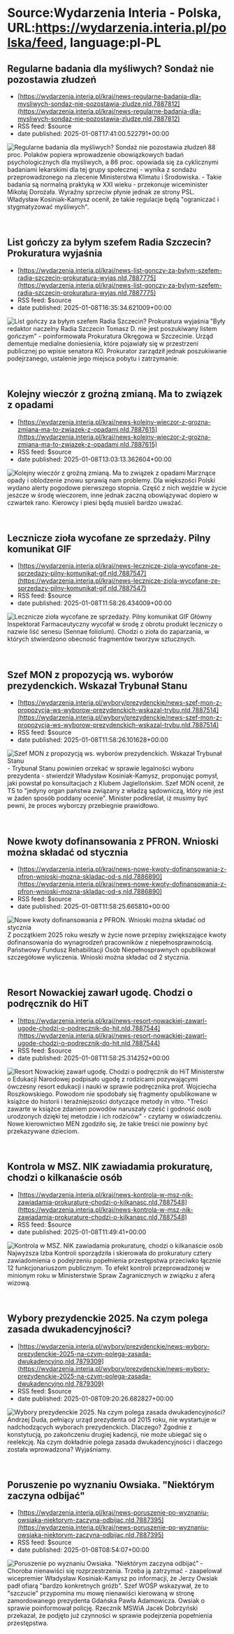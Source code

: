 # Source:Wydarzenia Interia - Polska, URL:https://wydarzenia.interia.pl/polska/feed, language:pl-PL

## Regularne badania dla myśliwych? Sondaż nie pozostawia złudzeń
 - [https://wydarzenia.interia.pl/kraj/news-regularne-badania-dla-mysliwych-sondaz-nie-pozostawia-zludze,nId,7887812](https://wydarzenia.interia.pl/kraj/news-regularne-badania-dla-mysliwych-sondaz-nie-pozostawia-zludze,nId,7887812)
 - RSS feed: $source
 - date published: 2025-01-08T17:41:00.522791+00:00

<p><a href="https://wydarzenia.interia.pl/kraj/news-regularne-badania-dla-mysliwych-sondaz-nie-pozostawia-zludze,nId,7887812"><img src="https://i.iplsc.com/regularne-badania-dla-mysliwych-sondaz-nie-pozostawia-zludze/000KEXIQR38ULGI6-C321.jpg" alt="Regularne badania dla myśliwych? Sondaż nie pozostawia złudzeń" align="left" /></a>88 proc. Polaków popiera wprowadzenie obowiązkowych badań psychologicznych dla myśliwych, a 86 proc. opowiada się za cyklicznymi badaniami lekarskimi dla tej grupy społecznej - wynika z sondażu przeprowadzonego na zlecenie Ministerstwa Klimatu i Środowiska. - Takie badania są normalną praktyką w XXI wieku - przekonuje wiceminister Mikołaj Dorożała. Wyraźny sprzeciw płynie jednak ze strony PSL. Władysław Kosiniak-Kamysz ocenił, że takie regulacje będą &quot;ograniczać i stygmatyzować myśliwych&quot;.</p><br clear="all" />

## List gończy za byłym szefem Radia Szczecin? Prokuratura wyjaśnia
 - [https://wydarzenia.interia.pl/kraj/news-list-gonczy-za-bylym-szefem-radia-szczecin-prokuratura-wyjas,nId,7887775](https://wydarzenia.interia.pl/kraj/news-list-gonczy-za-bylym-szefem-radia-szczecin-prokuratura-wyjas,nId,7887775)
 - RSS feed: $source
 - date published: 2025-01-08T16:35:34.621009+00:00

<p><a href="https://wydarzenia.interia.pl/kraj/news-list-gonczy-za-bylym-szefem-radia-szczecin-prokuratura-wyjas,nId,7887775"><img src="https://i.iplsc.com/list-gonczy-za-bylym-szefem-radia-szczecin-prokuratura-wyjas/000KEWORFQFXGFUY-C321.jpg" alt="List gończy za byłym szefem Radia Szczecin? Prokuratura wyjaśnia" align="left" /></a>&quot;Były redaktor naczelny Radia Szczecin Tomasz D. nie jest poszukiwany listem gończym&quot; - poinformowała Prokuratura Okręgowa w Szczecinie. Urząd dementuje medialne doniesienia, które pojawiały się w przestrzeni publicznej po wpisie senatora KO. Prokurator zarządził jednak poszukiwanie podejrzanego, ustalenie jego miejsca pobytu i zatrzymanie.</p><br clear="all" />

## Kolejny wieczór z groźną zmianą. Ma to związek z opadami
 - [https://wydarzenia.interia.pl/kraj/news-kolejny-wieczor-z-grozna-zmiana-ma-to-zwiazek-z-opadami,nId,7887615](https://wydarzenia.interia.pl/kraj/news-kolejny-wieczor-z-grozna-zmiana-ma-to-zwiazek-z-opadami,nId,7887615)
 - RSS feed: $source
 - date published: 2025-01-08T13:03:13.362604+00:00

<p><a href="https://wydarzenia.interia.pl/kraj/news-kolejny-wieczor-z-grozna-zmiana-ma-to-zwiazek-z-opadami,nId,7887615"><img src="https://i.iplsc.com/kolejny-wieczor-z-grozna-zmiana-ma-to-zwiazek-z-opadami/000KESNZ6Q8WUKCX-C321.jpg" alt="Kolejny wieczór z groźną zmianą. Ma to związek z opadami" align="left" /></a>Marznące opady i oblodzenie znowu sprawią nam problemy. Dla większości Polski wydano alerty pogodowe pierwszego stopnia. Część z nich wejdzie w życie jeszcze w środę wieczorem, inne jednak zaczną obowiązywać dopiero w czwartek rano. Kierowcy i piesi będą musieli bardzo uważać.</p><br clear="all" />

## Lecznicze zioła wycofane ze sprzedaży. Pilny komunikat GIF
 - [https://wydarzenia.interia.pl/kraj/news-lecznicze-ziola-wycofane-ze-sprzedazy-pilny-komunikat-gif,nId,7887547](https://wydarzenia.interia.pl/kraj/news-lecznicze-ziola-wycofane-ze-sprzedazy-pilny-komunikat-gif,nId,7887547)
 - RSS feed: $source
 - date published: 2025-01-08T11:58:26.434009+00:00

<p><a href="https://wydarzenia.interia.pl/kraj/news-lecznicze-ziola-wycofane-ze-sprzedazy-pilny-komunikat-gif,nId,7887547"><img src="https://i.iplsc.com/lecznicze-ziola-wycofane-ze-sprzedazy-pilny-komunikat-gif/000KEROBQDM2FYL4-C321.jpg" alt="Lecznicze zioła wycofane ze sprzedaży. Pilny komunikat GIF" align="left" /></a>Główny Inspektorat Farmaceutyczny wycofał w środę z obrotu produkt leczniczy o nazwie liść senesu (Sennae foliolum). Chodzi o zioła do zaparzania, w których stwierdzono obecność fragmentów tworzyw sztucznych. </p><br clear="all" />

## Szef MON z propozycją ws. wyborów prezydenckich. Wskazał Trybunał Stanu
 - [https://wydarzenia.interia.pl/wybory/prezydenckie/news-szef-mon-z-propozycja-ws-wyborow-prezydenckich-wskazal-trybu,nId,7887514](https://wydarzenia.interia.pl/wybory/prezydenckie/news-szef-mon-z-propozycja-ws-wyborow-prezydenckich-wskazal-trybu,nId,7887514)
 - RSS feed: $source
 - date published: 2025-01-08T11:58:26.101628+00:00

<p><a href="https://wydarzenia.interia.pl/wybory/prezydenckie/news-szef-mon-z-propozycja-ws-wyborow-prezydenckich-wskazal-trybu,nId,7887514"><img src="https://i.iplsc.com/szef-mon-z-propozycja-ws-wyborow-prezydenckich-wskazal-trybu/000KERB36LGKHP5I-C321.jpg" alt="Szef MON z propozycją ws. wyborów prezydenckich. Wskazał Trybunał Stanu" align="left" /></a>- Trybunał Stanu powinien orzekać w sprawie legalności wyboru prezydenta - stwierdził Władysław Kosiniak-Kamysz, proponując pomysł, jaki powstał po konsultacjach z Klubem Jagiellońskim. Szef MON ocenił, że TS to &quot;jedyny organ państwa związany z władzą sądowniczą, który nie jest w żaden sposób poddany ocenie&quot;. Minister podkreślał, iż musimy być pewni, że proces wyborczy przebiegnie prawidłowo.</p><br clear="all" />

## Nowe kwoty dofinansowania z PFRON. Wnioski można składać od stycznia
 - [https://wydarzenia.interia.pl/kraj/news-nowe-kwoty-dofinansowania-z-pfron-wnioski-mozna-skladac-od-s,nId,7886890](https://wydarzenia.interia.pl/kraj/news-nowe-kwoty-dofinansowania-z-pfron-wnioski-mozna-skladac-od-s,nId,7886890)
 - RSS feed: $source
 - date published: 2025-01-08T11:58:25.665810+00:00

<p><a href="https://wydarzenia.interia.pl/kraj/news-nowe-kwoty-dofinansowania-z-pfron-wnioski-mozna-skladac-od-s,nId,7886890"><img src="https://i.iplsc.com/nowe-kwoty-dofinansowania-z-pfron-wnioski-mozna-skladac-od-s/0006ZL1OO5P6OYRY-C321.jpg" alt="Nowe kwoty dofinansowania z PFRON. Wnioski można składać od stycznia " align="left" /></a>Z początkiem 2025 roku weszły w życie nowe przepisy zwiększające kwoty dofinansowania do wynagrodzeń pracowników z niepełnosprawnością. Państwowy Fundusz Rehabilitacji Osób Niepełnosprawnych opublikował szczegółowe wyliczenia. Wnioski można składać od 2 stycznia. </p><br clear="all" />

## Resort Nowackiej zawarł ugodę. Chodzi o podręcznik do HiT
 - [https://wydarzenia.interia.pl/kraj/news-resort-nowackiej-zawarl-ugode-chodzi-o-podrecznik-do-hit,nId,7887544](https://wydarzenia.interia.pl/kraj/news-resort-nowackiej-zawarl-ugode-chodzi-o-podrecznik-do-hit,nId,7887544)
 - RSS feed: $source
 - date published: 2025-01-08T11:58:25.314252+00:00

<p><a href="https://wydarzenia.interia.pl/kraj/news-resort-nowackiej-zawarl-ugode-chodzi-o-podrecznik-do-hit,nId,7887544"><img src="https://i.iplsc.com/resort-nowackiej-zawarl-ugode-chodzi-o-podrecznik-do-hit/000KESBZQ5I7FJEH-C321.jpg" alt="Resort Nowackiej zawarł ugodę. Chodzi o podręcznik do HiT" align="left" /></a>Ministerstwo Edukacji Narodowej podpisało ugodę z rodzicami pozywającymi ówczesny resort edukacji i nauki w sprawie podręcznika prof. Wojciecha Roszkowskiego. Powodom nie spodobały się fragmenty opublikowane w książce do historii i teraźniejszości dotyczące metody in vitro. &quot;Treści zawarte w książce zdaniem powodów naruszały cześć i godność osób urodzonych dzięki tej metodzie i ich rodziców&quot; - czytamy w oświadczeniu. Nowe kierownictwo MEN zgodziło się, że takie treści nie powinny być przekazywane dzieciom.</p><br clear="all" />

## Kontrola w MSZ. NIK zawiadamia prokuraturę, chodzi o kilkanaście osób
 - [https://wydarzenia.interia.pl/kraj/news-kontrola-w-msz-nik-zawiadamia-prokurature-chodzi-o-kilkanasc,nId,7887548](https://wydarzenia.interia.pl/kraj/news-kontrola-w-msz-nik-zawiadamia-prokurature-chodzi-o-kilkanasc,nId,7887548)
 - RSS feed: $source
 - date published: 2025-01-08T11:49:41+00:00

<p><a href="https://wydarzenia.interia.pl/kraj/news-kontrola-w-msz-nik-zawiadamia-prokurature-chodzi-o-kilkanasc,nId,7887548"><img src="https://i.iplsc.com/kontrola-w-msz-nik-zawiadamia-prokurature-chodzi-o-kilkanasc/000KERT113DO852U-C321.jpg" alt="Kontrola w MSZ. NIK zawiadamia prokuraturę, chodzi o kilkanaście osób" align="left" /></a>Najwyższa Izba Kontroli sporządziła i skierowała do prokuratury cztery zawiadomienia o podejrzeniu popełnienia przestępstwa przeciwko łącznie 12 funkcjonariuszom publicznym. To efekt kontroli przeprowadzonej w minionym roku w Ministerstwie Spraw Zagranicznych w związku z aferą wizową.</p><br clear="all" />

## Wybory prezydenckie 2025. Na czym polega zasada dwukadencyjności?
 - [https://wydarzenia.interia.pl/wybory/prezydenckie/news-wybory-prezydenckie-2025-na-czym-polega-zasada-dwukadencyjno,nId,7879309](https://wydarzenia.interia.pl/wybory/prezydenckie/news-wybory-prezydenckie-2025-na-czym-polega-zasada-dwukadencyjno,nId,7879309)
 - RSS feed: $source
 - date published: 2025-01-08T09:20:26.682827+00:00

<p><a href="https://wydarzenia.interia.pl/wybory/prezydenckie/news-wybory-prezydenckie-2025-na-czym-polega-zasada-dwukadencyjno,nId,7879309"><img src="https://i.iplsc.com/wybory-prezydenckie-2025-na-czym-polega-zasada-dwukadencyjno/000JCMXLWHMPQIEI-C321.jpg" alt="Wybory prezydenckie 2025. Na czym polega zasada dwukadencyjności? " align="left" /></a>Andrzej Duda, pełniący urząd prezydenta od 2015 roku, nie wystartuje w nadchodzących wyborach prezydenckich. Dlaczego? Zgodnie z konstytucją, po zakończeniu drugiej kadencji, nie może ubiegać się o reelekcję. Na czym dokładnie polega zasada dwukadencyjności i dlaczego została wprowadzona? Wyjaśniamy. </p><br clear="all" />

## Poruszenie po wyznaniu Owsiaka. "Niektórym zaczyna odbijać"
 - [https://wydarzenia.interia.pl/kraj/news-poruszenie-po-wyznaniu-owsiaka-niektorym-zaczyna-odbijac,nId,7887395](https://wydarzenia.interia.pl/kraj/news-poruszenie-po-wyznaniu-owsiaka-niektorym-zaczyna-odbijac,nId,7887395)
 - RSS feed: $source
 - date published: 2025-01-08T08:54:07+00:00

<p><a href="https://wydarzenia.interia.pl/kraj/news-poruszenie-po-wyznaniu-owsiaka-niektorym-zaczyna-odbijac,nId,7887395"><img src="https://i.iplsc.com/poruszenie-po-wyznaniu-owsiaka-niektorym-zaczyna-odbijac/000KEP6PMPQLPSX8-C321.jpg" alt="Poruszenie po wyznaniu Owsiaka. &quot;Niektórym zaczyna odbijać&quot;" align="left" /></a>- Choroba nienawiści się rozprzestrzenia. Trzeba ją zatrzymać - zaapelował wicepremier Władysław Kosiniak-Kamysz po informacji, że Jerzy Owsiak padł ofiarą &quot;bardzo konkretnych gróźb&quot;. Szef WOŚP wskazywał, że to &quot;szczucie&quot; przypomina mu mowę nienawiści kierowaną w stronę zamordowanego prezydenta Gdańska Pawła Adamowicza. Owsiak o sprawie poinformował policję. Rzecznik MSWiA Jacek Dobrzyński przekazał, że podjęto już czynności w sprawie podejrzenia popełnienia przestępstwa. </p><br clear="all" />

